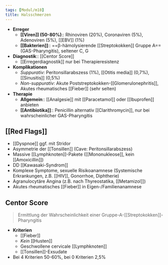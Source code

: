 ```yaml
---
tags: [Modul/m18]
title: Halsschmerzen
---
```

- **Erreger**
	- **[[Viren]] (50-80%)**:: Rhinoviren (20%), Coronaviren (5%), Adenoviren (5%), [[EBV]] (1%)
	- **[[Bakterien]]**:: ==β-hämolysierende [[Streptokokken]] Gruppe A== (GAS-Pharyngitis), seltener C, G
- **Diagnostik**:: [[Centor Score]]
	- [[Erregerdiagnostik]] nur bei Therapieresistenz
- **Komplikationen**
	- *Suppurativ:* Peritonsillarabszess (1%), [[Otitis media]] (0,7%), [[Sinusitis]] (0,5%)
	- *Non-suppurativ:* Akute Poststreptokokken-[[Glomerulonephritis]], Akutes rheumatisches [[Fieber]] (sehr selten)
- **Therapie**
	- **Allgemein**:: [[Analgesie]] mit [[Paracetamol]] oder [[Ibuprofen]] anbieten
	- **[[Antibiotika]]**:: Penicillin alternativ [[Clarithromycin]], nur bei wahrscheinlicher GAS-Pharyngitis
## [[Red Flags]]
- [[Dyspnoe]] ggf. mit Stridor
- Asymmetrie der [[Tonsillen]] (Cave: Peritonsillarabszess)
- Massive [[Lymphknoten]]-Pakete ([[Mononukleose]], kein [[Amoxicillin]])
- DD [[Kawasaki-Syndrom]]
- Komplexe Symptome, sexuelle Risikoanamnese (Systemische Erkrankungen, z.B. [[HIV]], Gonorrhoe, Diphtherie)
- Agranulocytäre Angina (z.B. nach Thyreostatika, [[Metamizol]])
- Akutes rheumatisches [[Fieber]] in Eigen-/Familienanamnese

## Centor Score
> Ermittlung der Wahrscheinlichkeit einer Gruppe-A-[[Streptokokken]]-Pharyngitis
- **Kriterien** 
	- [[Fieber]]
	- *Kein* [[Husten]]
	- Geschwollene cervicale [[Lymphknoten]]
	- [[Tonsillen]]-Exsudate
- Bei 4 Kriterien 50-60%, bei 0 Kriterien 2,5%